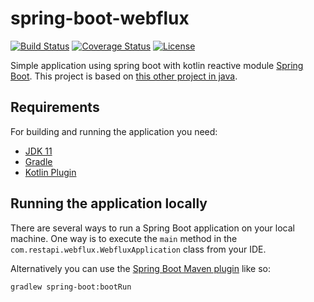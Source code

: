 # spring-boot-webflux

[![Build Status](https://travis-ci.org/codecentric/springboot-sample-app.svg?branch=master)](https://travis-ci.org/codecentric/springboot-sample-app)
[![Coverage Status](https://coveralls.io/repos/github/codecentric/springboot-sample-app/badge.svg?branch=master)](https://coveralls.io/github/codecentric/springboot-sample-app?branch=master)
[![License](http://img.shields.io/:license-apache-blue.svg)](http://www.apache.org/licenses/LICENSE-2.0.html)

Simple application using spring boot with kotlin reactive module [Spring Boot](http://projects.spring.io/spring-boot/). This project is based on [this other project in java](https://github.com/MichelliBrito/apirest-webflux).

## Requirements

For building and running the application you need:

- [JDK 11](http://www.oracle.com/technetwork/java/javase/downloads/#java11)
- [Gradle](https://gradle.org/)
- [Kotlin Plugin](https://kotlinlang.org/)

## Running the application locally

There are several ways to run a Spring Boot application on your local machine. One way is to execute the `main` method in the `com.restapi.webflux.WebfluxApplication` class from your IDE.

Alternatively you can use the [Spring Boot Maven plugin](https://docs.spring.io/spring-boot/docs/current/reference/html/build-tool-plugins-maven-plugin.html) like so:

```shell
gradlew spring-boot:bootRun
```